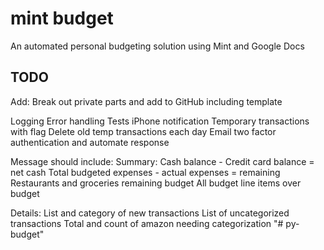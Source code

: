 # mint budget
An automated personal budgeting solution using Mint and Google Docs

## TODO
Add:
Break out private parts and add to GitHub including template

Logging
Error handling
Tests
iPhone notification
Temporary transactions with flag
Delete old temp transactions each day
Email two factor authentication and automate response 

Message should include:
Summary:
Cash balance - Credit card balance = net cash
Total budgeted expenses - actual expenses = remaining
Restaurants and groceries remaining budget
All budget line items over budget

Details:
List and category of new transactions
List of uncategorized transactions
Total and count of amazon needing categorization
"# py-budget" 

